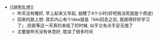 - [[胡思乱想]]
	- 昨天没有睡好, 早上起来又早起, 就睡了4个小时(好吧我没死就是个奇迹)
	- 回来的路上想: 其实内心有个idea就是『kiki回去之后, 我就得好好学习了』,但是等这一天真的来临了的时候, 似乎又有点手足无措了
	- 主要是昨天没有休息好, 耽误了很多时间